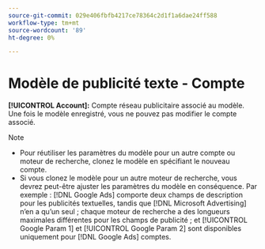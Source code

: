 ```yaml
---
source-git-commit: 029e406fbfb4217ce78364c2d1f1a6dae24ff588
workflow-type: tm+mt
source-wordcount: '89'
ht-degree: 0%

---
```

# Modèle de publicité texte - Compte

**[!UICONTROL Account]:** Compte réseau publicitaire associé au modèle. Une fois le modèle enregistré, vous ne pouvez pas modifier le compte associé.

>[!NOTE]
>
>* Pour réutiliser les paramètres du modèle pour un autre compte ou moteur de recherche, clonez le modèle en spécifiant le nouveau compte.
>* Si vous clonez le modèle pour un autre moteur de recherche, vous devrez peut-être ajuster les paramètres du modèle en conséquence. Par exemple : [!DNL Google Ads] comporte deux champs de description pour les publicités textuelles, tandis que [!DNL Microsoft Advertising] n’en a qu’un seul ; chaque moteur de recherche a des longueurs maximales différentes pour les champs de publicité ; et [!UICONTROL Google Param 1] et [!UICONTROL Google Param 2] sont disponibles uniquement pour [!DNL Google Ads] comptes.

